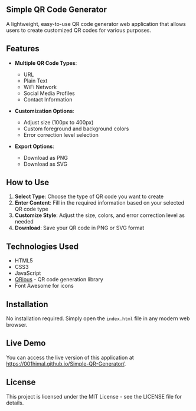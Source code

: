 ## Simple QR Code Generator

A lightweight, easy-to-use QR code generator web application that allows users to create customized QR codes for various purposes.

## Features

- **Multiple QR Code Types**:
  - URL
  - Plain Text
  - WiFi Network
  - Social Media Profiles
  - Contact Information

- **Customization Options**:
  - Adjust size (100px to 400px)
  - Custom foreground and background colors
  - Error correction level selection

- **Export Options**:
  - Download as PNG
  - Download as SVG

## How to Use

1. **Select Type**: Choose the type of QR code you want to create
2. **Enter Content**: Fill in the required information based on your selected QR code type
3. **Customize Style**: Adjust the size, colors, and error correction level as needed
4. **Download**: Save your QR code in PNG or SVG format

## Technologies Used

- HTML5
- CSS3
- JavaScript
- [QRious](https://github.com/neocotic/qrious) - QR code generation library
- Font Awesome for icons

## Installation

No installation required. Simply open the `index.html` file in any modern web browser.

## Live Demo

You can access the live version of this application at https://001himal.github.io/Simple-QR-Generator/.

## License

This project is licensed under the MIT License - see the LICENSE file for details.
